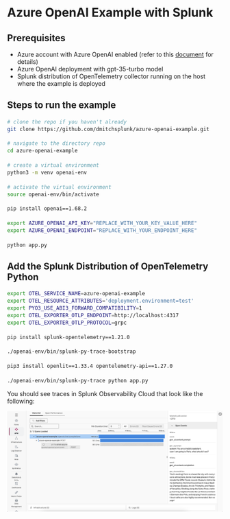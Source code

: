 # Azure OpenAI Example with Splunk

## Prerequisites

* Azure account with Azure OpenAI enabled (refer to this [document](https://learn.microsoft.com/en-us/azure/ai-services/openai/how-to/create-resource?pivots=web-portal) for details)
* Azure OpenAI deployment with gpt-35-turbo model 
* Splunk distribution of OpenTelemetry collector running on the host where the example is deployed

## Steps to run the example

``` bash
# clone the repo if you haven't already
git clone https://github.com/dmitchsplunk/azure-openai-example.git

# navigate to the directory repo
cd azure-openai-example

# create a virtual environment 
python3 -m venv openai-env

# activate the virtual environment
source openai-env/bin/activate

pip install openai==1.68.2

export AZURE_OPENAI_API_KEY="REPLACE_WITH_YOUR_KEY_VALUE_HERE"
export AZURE_OPENAI_ENDPOINT="REPLACE_WITH_YOUR_ENDPOINT_HERE"

python app.py
```

## Add the Splunk Distribution of OpenTelemetry Python

``` bash
export OTEL_SERVICE_NAME=azure-openai-example
export OTEL_RESOURCE_ATTRIBUTES='deployment.environment=test'
export PYO3_USE_ABI3_FORWARD_COMPATIBILITY=1
export OTEL_EXPORTER_OTLP_ENDPOINT=http://localhost:4317
export OTEL_EXPORTER_OTLP_PROTOCOL=grpc

pip install splunk-opentelemetry==1.21.0

./openai-env/bin/splunk-py-trace-bootstrap        

pip3 install openlit==1.33.4 opentelemetry-api==1.27.0

./openai-env/bin/splunk-py-trace python app.py 
```

You should see traces in Splunk Observability Cloud that look like the following: 

![Example trace](./images/trace.png)